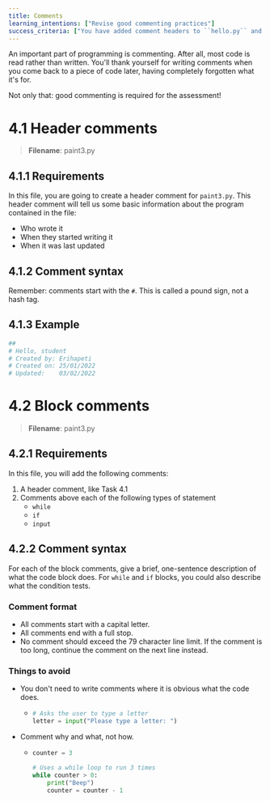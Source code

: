 ```yaml
---
title: Comments
learning_intentions: ["Revise good commenting practices"]
success_criteria: ["You have added comment headers to ``hello.py`` and ``paint3.py``"]
---
```


An important part of programming is commenting. After all, most code is read rather than written. You'll thank yourself for writing comments when you come back to a piece of code later, having completely forgotten what it's for.

Not only that: good commenting is required for the assessment!

# 4.1 Header comments

> **Filename**: paint3.py

## 4.1.1 Requirements

In this file, you are going to create a header comment for ``paint3.py``. This header comment will tell us some basic information about the program contained in the file:
	
- Who wrote it
- When they started writing it
- When it was last updated

## 4.1.2 Comment syntax

Remember: comments start with the ``#``. This is called a pound sign, not a hash tag.

## 4.1.3 Example

```python
##
# Hello, student
# Created by: Erihapeti
# Created on: 25/01/2022
# Updated:    03/02/2022
```

# 4.2 Block comments

> **Filename**: paint3.py

## 4.2.1 Requirements

In this file, you will add the following comments:
	
1. A header comment, like Task 4.1
2. Comments above each of the following types of statement
	- ``while``
	- ``if``
    - ``input``

## 4.2.2 Comment syntax

For each of the block comments, give a brief, one-sentence description of what the code block does. For ``while`` and ``if`` blocks, you could also describe what the condition tests.

### Comment format

- All comments start with a capital letter.
- All comments end with a full stop.
- No comment should exceed the 79 character line limit. If the comment is too long, continue the comment on the next line instead.
	
### Things to avoid

- You don't need to write comments where it is obvious what the code does.
  - ```python
    # Asks the user to type a letter
    letter = input("Please type a letter: ")
    ```
- Comment why and what, not how.
  - ```python
    counter = 3

	# Uses a while loop to run 3 times
	while counter > 0:
	    print("Beep")
	    counter = counter - 1
    ```